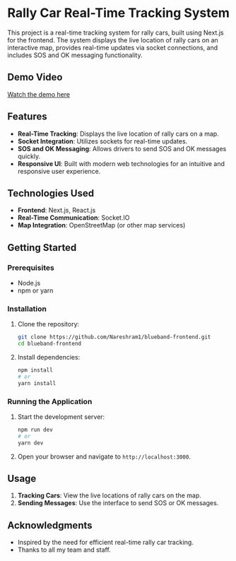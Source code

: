 
# Rally Car Real-Time Tracking System

This project is a real-time tracking system for rally cars, built using Next.js for the frontend. The system displays the live location of rally cars on an interactive map, provides real-time updates via socket connections, and includes SOS and OK messaging functionality.

## Demo Video

[Watch the demo here](https://drive.google.com/file/d/1N13vAwfZoGVpaU4bBM4e4gOr7nF4l0YF/view)

## Features

- **Real-Time Tracking**: Displays the live location of rally cars on a map.
- **Socket Integration**: Utilizes sockets for real-time updates.
- **SOS and OK Messaging**: Allows drivers to send SOS and OK messages quickly.
- **Responsive UI**: Built with modern web technologies for an intuitive and responsive user experience.

## Technologies Used

- **Frontend**: Next.js, React.js
- **Real-Time Communication**: Socket.IO
- **Map Integration**: OpenStreetMap (or other map services)

## Getting Started

### Prerequisites

- Node.js
- npm or yarn

### Installation

1. Clone the repository:

    ```sh
    git clone https://github.com/Nareshram1/blueband-frontend.git
    cd blueband-frontend
    ```

2. Install dependencies:

    ```sh
    npm install
    # or
    yarn install
    ```

### Running the Application

1. Start the development server:

    ```sh
    npm run dev
    # or
    yarn dev
    ```

2. Open your browser and navigate to `http://localhost:3000`.

## Usage

1. **Tracking Cars**: View the live locations of rally cars on the map.
2. **Sending Messages**: Use the interface to send SOS or OK messages.

## Acknowledgments

- Inspired by the need for efficient real-time rally car tracking.
- Thanks to all my team and staff.
